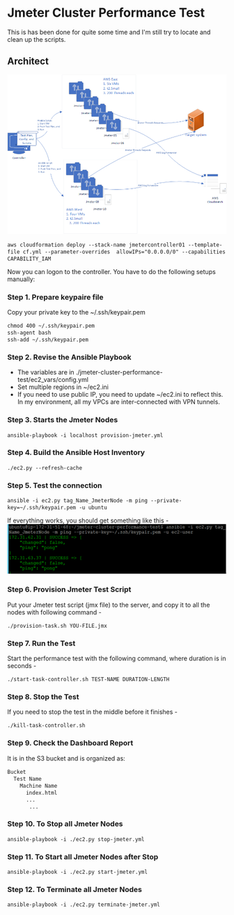 Jmeter Cluster Performance Test
========

This is has been done for quite some time and I'm still try to locate and clean up the scripts.

## Architect
![Architect](https://raw.githubusercontent.com/changli3/jmeter-cluster-performance-test/master/jmeter-cluster-performance-test.png "Architect")

```
aws cloudformation deploy --stack-name jmetercontroller01 --template-file cf.yml --parameter-overrides  allowIPs="0.0.0.0/0" --capabilities CAPABILITY_IAM
```
Now you can logon to the controller. You have to do the following setups manually:

### Step 1. Prepare keypaire file

Copy your private key to the ~/.ssh/keypair.pem

```
chmod 400 ~/.ssh/keypair.pem
ssh-agent bash 
ssh-add ~/.ssh/keypair.pem 
```

### Step 2. Revise the Ansible Playbook
* The variables are in ./jmeter-cluster-performance-test/ec2_vars/config.yml
* Set multiple regions in ~/ec2.ini
* If you need to use public IP, you need to update ~/ec2.ini to reflect this. In my environment, all my VPCs are inter-connected with VPN tunnels.


### Step 3. Starts the Jmeter Nodes
```
ansible-playbook -i localhost provision-jmeter.yml
```

### Step 4. Build the Ansible Host Inventory
```
./ec2.py --refresh-cache
```

### Step 5. Test the connection
```
ansible -i ec2.py tag_Name_JmeterNode -m ping --private-key=~/.ssh/keypair.pem -u ubuntu
```

If everything works, you should get something like this -
![ping](https://raw.githubusercontent.com/changli3/jmeter-cluster-performance-test/master/ping.png "ping")

### Step 6. Provision Jmeter Test Script
Put your Jmeter test script (jmx file) to the server, and copy it to all the nodes with following command -
```
./provision-task.sh YOU-FILE.jmx
```

### Step 7. Run the Test
Start the performance test with the following command, where duration is in seconds -
```
./start-task-controller.sh TEST-NAME DURATION-LENGTH
```

### Step 8. Stop the Test
If you need to stop the test in the middle before it finishes -
```
./kill-task-controller.sh
```

### Step 9. Check the Dashboard Report
It is in the S3 bucket and is organized as:
```
Bucket
  Test Name
    Machine Name
	  index.html
	  ...
	   ...
```

### Step 10. To Stop all Jmeter Nodes
```
ansible-playbook -i ./ec2.py stop-jmeter.yml
```

### Step 11. To Start all Jmeter Nodes after Stop
```
ansible-playbook -i ./ec2.py start-jmeter.yml
```

### Step 12. To Terminate all Jmeter Nodes
```
ansible-playbook -i ./ec2.py terminate-jmeter.yml
```


